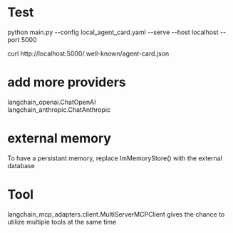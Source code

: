 # Test

python main.py --config local_agent_card.yaml --serve --host localhost --port 5000

curl http://localhost:5000/.well-known/agent-card.json                                                                                                     
# add more providers
langchain_openai.ChatOpenAI  
langchain_anthropic.ChatAnthropic  

# external memory
To have a persistant memory, replace ImMemoryStore() with the external database 

# Tool
langchain_mcp_adapters.client.MultiServerMCPClient gives the chance to utilize multiple tools at the same time



